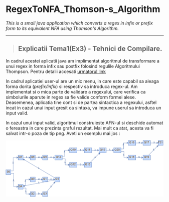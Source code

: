 # RegexToNFA_Thomson-s_Algorithm
*This is a small java application which converts a regex in infix or prefix form to its equivalent NFA using Thomson's Algorithm.*

----------------------

> ## Explicatii Tema1(Ex3) - Tehnici de Compilare. 

In cadrul acestei aplicatii java am implimentat algoritmul de transformare a unui regex in forma infix sau postfix folosind regulile Algoritmului Thompson. Pentru detalii accesati [urmatorul link](https://en.wikipedia.org/wiki/Thompson%27s_construction)

In cadrul aplicatiei user-ul are un mic menu, in care este capabil sa aleaga forma dorita (*prefix/infix*) si respectiv sa introduca regex-ul. Am implementat si o mica parte de validare a regexului, care verifica ca simbolurile aparute in regex sa fie valide conform formei alese. Deasemenea, aplicatia tine cont si de partea sintactica a regexului, asftel incat in cazul unui input gresit ca sintaxa, va impune userul sa introduca un input valid.

In cazul unui input valid, algoritmul construieste AFN-ul si deschide automat o fereastra in care prezinta graful rezultat. Mai mult ca atat, acesta va fi salvat intr-o poza de tip png. Aveti un exemplu mai jos :

![AFN-ul rezultat pentru ](Tema1-RegexToNFA/src/main/resources/NFA-Visualization.png)

